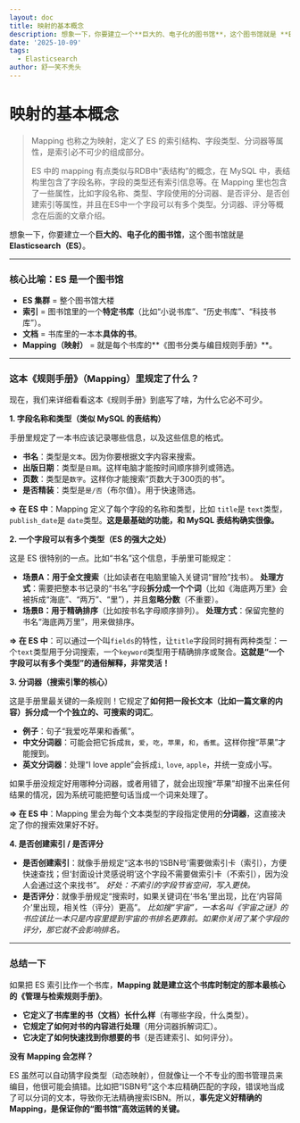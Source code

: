 ```yaml
---
layout: doc
title: 映射的基本概念
description: 想象一下，你要建立一个**巨大的、电子化的图书馆**，这个图书馆就是 **Elasticsearch（ES）**。
date: '2025-10-09'
tags:
  - Elasticsearch
author: 舒一笑不秃头
---
```

# 映射的基本概念



> Mapping 也称之为映射，定义了 ES 的索引结构、字段类型、分词器等属性，是索引必不可少的组成部分。
>
> ES 中的 mapping 有点类似与RDB中“表结构”的概念，在 MySQL 中，表结构里包含了字段名称，字段的类型还有索引信息等。在 Mapping 里也包含了一些属性，比如字段名称、类型、字段使用的分词器、是否评分、是否创建索引等属性，并且在ES中一个字段可以有多个类型。分词器、评分等概念在后面的文章介绍。

想象一下，你要建立一个**巨大的、电子化的图书馆**，这个图书馆就是 **Elasticsearch（ES）**。

------

### 核心比喻：ES 是一个图书馆

- **ES 集群** = 整个图书馆大楼
- **索引** = 图书馆里的一个**特定书库**（比如“小说书库”、“历史书库”、“科技书库”）。
- **文档** = 书库里的一本本**具体的书**。
- **Mapping（映射）** = 就是每个书库的**《图书分类与编目规则手册》**。

------

### 这本《规则手册》（Mapping）里规定了什么？

现在，我们来详细看看这本《规则手册》到底写了啥，为什么它必不可少。

**1. 字段名称和类型（类似 MySQL 的表结构）**

手册里规定了一本书应该记录哪些信息，以及这些信息的格式。

- **书名**：类型是`文本`。因为你要根据文字内容来搜索。
- **出版日期**：类型是`日期`。这样电脑才能按时间顺序排列或筛选。
- **页数**：类型是`数字`。这样你才能搜索“页数大于300页的书”。
- **是否精装**：类型是`是/否`（布尔值）。用于快速筛选。

**=> 在 ES 中**：Mapping 定义了每个字段的名称和类型，比如 `title`是 `text`类型，`publish_date`是 `date`类型。**这是最基础的功能，和 MySQL 表结构确实很像。**

**2. 一个字段可以有多个类型（ES 的强大之处）**

这是 ES 很特别的一点。比如“书名”这个信息，手册里可能规定：

- **场景A：用于全文搜索**（比如读者在电脑里输入关键词“冒险”找书）。 **处理方式**：需要把整本书记录的“书名”字段**拆分成一个个词**（比如《海底两万里》会被拆成“海底”、“两万”、“里”），并且**忽略分数**（不重要）。
- **场景B：用于精确排序**（比如按书名字母顺序排列）。 **处理方式**：保留完整的书名“海底两万里”，用来做排序。

**=> 在 ES 中**：可以通过一个叫`fields`的特性，让`title`字段同时拥有两种类型：一个`text`类型用于分词搜索，一个`keyword`类型用于精确排序或聚合。**这就是“一个字段可以有多个类型”的通俗解释，非常灵活！**

**3. 分词器（搜索引擎的核心）**

这是手册里最关键的一条规则！它规定了**如何把一段长文本（比如一篇文章的内容）拆分成一个个独立的、可搜索的词汇**。

- **例子**：句子“我爱吃苹果和香蕉”。
- **中文分词器**：可能会把它拆成`我`，`爱`，`吃`，`苹果`，`和`，`香蕉`。这样你搜“苹果”才能搜到。
- **英文分词器**：处理“I love apple”会拆成`i`, `love`, `apple`，并统一变成小写。

如果手册没规定好用哪种分词器，或者用错了，就会出现搜“苹果”却搜不出来任何结果的情况，因为系统可能把整句话当成一个词来处理了。

**=> 在 ES 中**：Mapping 里会为每个文本类型的字段指定使用的**分词器**，这直接决定了你的搜索效果好不好。

**4. 是否创建索引 / 是否评分**

- **是否创建索引**：就像手册规定“这本书的‘ISBN号’需要做索引卡（索引），方便快速查找；但‘封面设计灵感说明’这个字段不需要做索引卡（不索引），因为没人会通过这个来找书”。 *好处：不索引的字段节省空间，写入更快。*
- **是否评分**：就像手册规定“搜索时，如果关键词在‘书名’里出现，比在‘内容简介’里出现，相关性（评分）更高”。 *比如搜“宇宙”，一本名叫《宇宙之谜》的书应该比一本只是内容里提到宇宙的书排名更靠前。如果你关闭了某个字段的评分，那它就不会影响排名。*

------

### 总结一下

如果把 ES 索引比作一个书库，**Mapping 就是建立这个书库时制定的那本最核心的《管理与检索规则手册》**。

- **它定义了书库里的书（文档）长什么样**（有哪些字段，什么类型）。
- **它规定了如何对书的内容进行处理**（用分词器拆解词汇）。
- **它决定了如何快速找到你想要的书**（是否建索引、如何评分）。

**没有 Mapping 会怎样？**

ES 虽然可以自动猜字段类型（动态映射），但就像让一个不专业的图书管理员来编目，他很可能会搞错。比如把“ISBN号”这个本应精确匹配的字段，错误地当成了可以分词的文本，导致你无法精确搜索ISBN。所以，**事先定义好精确的 Mapping，是保证你的“图书馆”高效运转的关键。**
